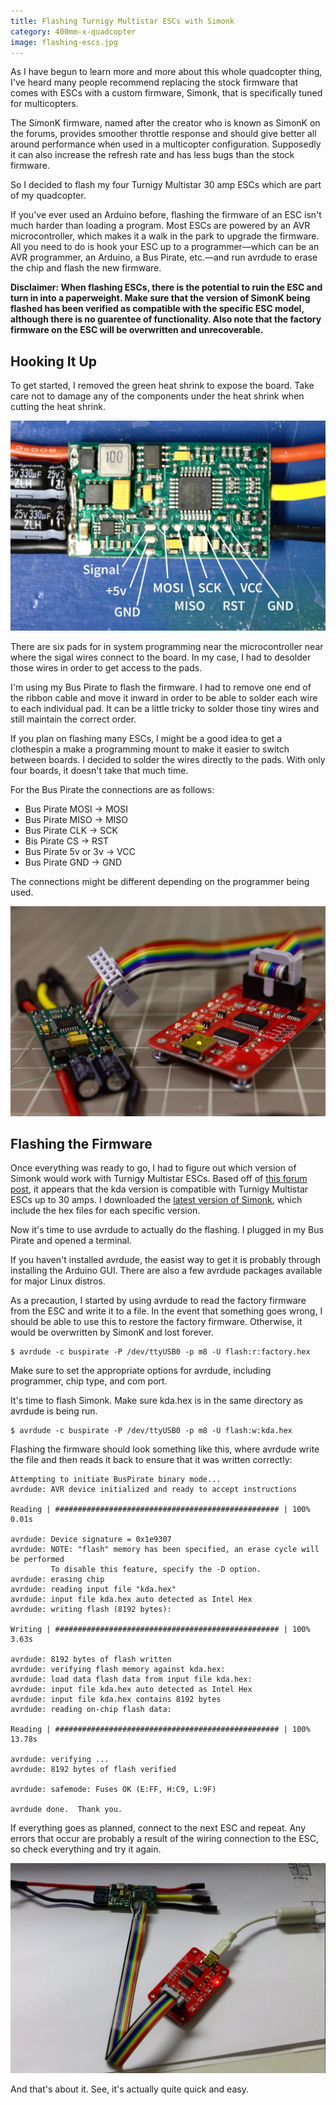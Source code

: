 ```yaml
---
title: Flashing Turnigy Multistar ESCs with Simonk
category: 400mm-x-quadcopter
image: flashing-escs.jpg
---
```


As I have begun to learn more and more about this whole quadcopter thing, I've heard many people recommend replacing the stock firmware that comes with ESCs with a custom firmware, Simonk, that is specifically tuned for multicopters.

The SimonK firmware, named after the creator who is known as SimonK on the forums, provides smoother throttle response and should give better all around performance when used in a multicopter configuration. Supposedly it can also increase the refresh rate and has less bugs than the stock firmware.

So I decided to flash my four Turnigy Multistar 30 amp ESCs which are part of my quadcopter.

If you've ever used an Arduino before, flashing the firmware of an ESC isn't much harder than loading a program. Most ESCs are powered by an AVR microcontroller, which makes it a walk in the park to upgrade the firmware. All you need to do is hook your ESC up to a programmer—which can be an AVR programmer, an Arduino, a Bus Pirate, etc.—and run avrdude to erase the chip and flash the new firmware.

**Disclaimer: When flashing ESCs, there is the potential to ruin the ESC and turn in into a paperweight. Make sure that the version of SimonK being flashed has been verified as compatible with the specific ESC model, although there is no guarentee of functionality. Also note that the factory firmware on the ESC will be overwritten and unrecoverable.**


## Hooking It Up

To get started, I removed the green heat shrink to expose the board. Take care not to damage any of the components under the heat shrink when cutting the heat shrink.

![ESC pinout](/img/content/400mm-x-quadcopter/flashing-escs/pinout.jpg)

There are six pads for in system programming near the microcontroller near where the sigal wires connect to the board. In my case, I had to desolder those wires in order to get access to the pads.

I'm using my Bus Pirate to flash the firmware. I had to remove one end of the ribbon cable and move it inward in order to be able to solder each wire to each individual pad. It can be a little tricky to solder those tiny wires and still maintain the correct order.

If you plan on flashing many ESCs, I might be a good idea to get a clothespin a make a programming mount to make it easier to switch between boards. I decided to solder the wires directly to the pads. With only four boards, it doesn't take that much time.

For the Bus Pirate the connections are as follows:

* Bus Pirate MOSI &rarr; MOSI
* Bus Pirate MISO &rarr; MISO
* Bus Pirate CLK &rarr; SCK
* Bis Pirate CS &rarr; RST
* Bus Pirate 5v or 3v &rarr; VCC
* Bus Pirate GND &rarr; GND

The connections might be different depending on the programmer being used.

![Wires soldered to ESC](/img/content/400mm-x-quadcopter/flashing-escs/soldered.jpg)

## Flashing the Firmware

Once everything was ready to go, I had to figure out which version of Simonk would work with Turnigy Multistar ESCs. Based off of [this forum post](http://www.rcgroups.com/forums/showthread.php?t=1744924), it appears that the kda version is compatible with Turnigy Multistar ESCs up to 30 amps. I downloaded the [latest version of Simonk](https://github.com/sim-/tgy/downloads), which include the hex files for each specific version.

Now it's time to use avrdude to actually do the flashing. I plugged in my Bus Pirate and opened a terminal.

If you haven't installed avrdude, the easist way to get it is probably through installing the Arduino GUI. There are also a few avrdude packages available for major Linux distros.

As a precaution, I started by using avrdude to read the factory firmware from the ESC and write it to a file. In the event that something goes wrong, I should be able to use this to restore the factory firmware. Otherwise, it would be overwritten by SimonK and lost forever.

```
$ avrdude -c buspirate -P /dev/ttyUSB0 -p m8 -U flash:r:factory.hex
```

Make sure to set the appropriate options for avrdude, including programmer, chip type, and com port.

It's time to flash Simonk. Make sure kda.hex is in the same directory as avrdude is being run.

```
$ avrdude -c buspirate -P /dev/ttyUSB0 -p m8 -U flash:w:kda.hex
```

Flashing the firmware should look something like this, where avrdude write the file and then reads it back to ensure that it was written correctly:

```
Attempting to initiate BusPirate binary mode...
avrdude: AVR device initialized and ready to accept instructions

Reading | ################################################## | 100% 0.01s

avrdude: Device signature = 0x1e9307
avrdude: NOTE: "flash" memory has been specified, an erase cycle will be performed
         To disable this feature, specify the -D option.
avrdude: erasing chip
avrdude: reading input file "kda.hex"
avrdude: input file kda.hex auto detected as Intel Hex
avrdude: writing flash (8192 bytes):

Writing | ################################################## | 100% 3.63s

avrdude: 8192 bytes of flash written
avrdude: verifying flash memory against kda.hex:
avrdude: load data flash data from input file kda.hex:
avrdude: input file kda.hex auto detected as Intel Hex
avrdude: input file kda.hex contains 8192 bytes
avrdude: reading on-chip flash data:

Reading | ################################################## | 100% 13.78s

avrdude: verifying ...
avrdude: 8192 bytes of flash verified

avrdude: safemode: Fuses OK (E:FF, H:C9, L:9F)

avrdude done.  Thank you.
```

If everything goes as planned, connect to the next ESC and repeat. Any errors that occur are probably a result of the wiring connection to the ESC, so check everything and try it again.

![Flashing the ESC](/img/content/400mm-x-quadcopter/flashing-escs/flashing.jpg)

And that's about it. See, it's actually quite quick and easy.
